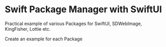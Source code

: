 # Swift Package Manager with SwiftUI

Practical example of various Packages for SwiftUI,
SDWebImage, KingFisher, Lottie etc.

Create an example for each Package

